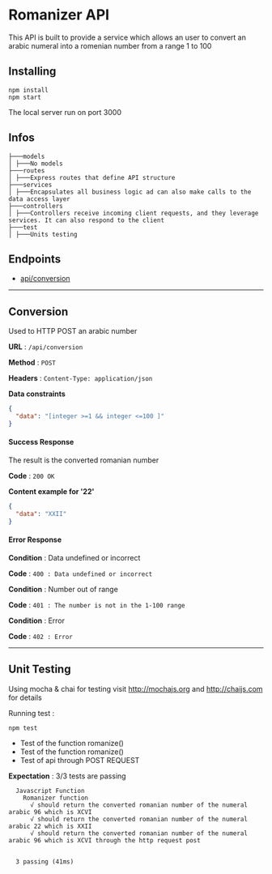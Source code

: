 # Romanizer API

This API is built to provide a service which allows an user to convert an arabic numeral into a romenian number from a range 1 to 100

## Installing

```
npm install
npm start
```

The local server run on port 3000

## Infos
```
├───models
│ ├───No models
├───routes
│ ├───Express routes that define API structure
├───services
│ ├───Encapsulates all business logic ad can also make calls to the data access layer
├───controllers
│ ├───Controllers receive incoming client requests, and they leverage services. It can also respond to the client
├───test
│ ├───Units testing
```
## Endpoints

- [api/conversion](#conversion)

---

## Conversion

Used to HTTP POST an arabic number

**URL** : `/api/conversion`

**Method** : `POST`

**Headers** : `Content-Type: application/json`

**Data constraints**

```json
{
  "data": "[integer >=1 && integer <=100 ]"
}
```

#### Success Response

The result is the converted romanian number

**Code** : `200 OK`

**Content example for '22'**

```json
{
  "data": "XXII"
}
```

#### Error Response

**Condition** : Data undefined or incorrect

**Code** : `400 : Data undefined or incorrect`

**Condition** : Number out of range

**Code** : `401 : The number is not in the 1-100 range`

**Condition** : Error

**Code** : `402 : Error`

---

## Unit Testing

Using mocha & chai for testing
visit http://mochajs.org and http://chaijs.com for details

Running test :

```
npm test
```

- Test of the function romanize()
- Test of the function romanize()
- Test of api through POST REQUEST

**Expectation** : 3/3 tests are passing

```
  Javascript Function
    Romanizer function
      √ should return the converted romanian number of the numeral arabic 96 which is XCVI
      √ should return the converted romanian number of the numeral arabic 22 which is XXII
      √ should return the converted romanian number of the numeral arabic 96 which is XCVI through the http request post


  3 passing (41ms)
```
